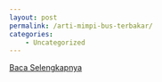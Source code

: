 ```yaml
---
layout: post
permalink: /arti-mimpi-bus-terbakar/
categories:
    - Uncategorized
---
```


[Baca Selengkapnya](/09)